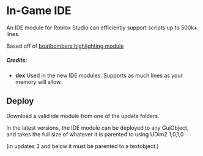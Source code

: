 # In-Game IDE

An IDE module for Roblox Studio can efficiently support scripts up to 500k+ lines.

Based off of [boatbombers highlighting module](https://github.com/boatbomber/Highlighter)

##### Credits:
- **dex**
   Used in the new IDE modules. Supports as much lines as your memory will allow.
    
## Deploy

Download a valid ide module from one of the update folders.

In the latest versions, the IDE module can be deployed to any GuiObject, and takes the full size of whatever it is parented to using UDim2 1,0,1,0

(in updates 3 and below it must be parented to a textobject.)
